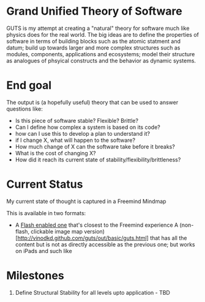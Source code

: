Grand Unified Theory of Software
================================

GUTS is my attempt at creating a "natural" theory for software much like physics does for the real world. The big ideas are to define the properties of software in terms of building blocks such as the atomic statment and datum; build up towards larger and more complex structures such as modules, components, applications and ecosystems; model their structure as analogues of phsyical constructs and the behavior as dynamic systems.

End goal
========

The output is (a hopefully useful) theory that can be used to answer questions like:


- Is this piece of software stable? Flexible? Brittle?
- Can I define how complex a system is based on its code?
- how can I use this to develop a plan to understand it?
- if I change X, what will happen to the software?
- How much change of X can the software take before it breaks?
- What is the cost of changing X?
- How did it reach its current state of stability/flexibility/brittleness?


Current Status
==============

My current state of thought is captured in a Freemind Mindmap

This is available in two formats:


- A [Flash enabled one](http://vinodkd.github.com/guts/out/full/guts.html) that's closest to the Freemind experience
A (non-flash, clickable image map version)[http://vinodkd.github.com/guts/out/basic/guts.html] that has all the content but is not as directly accessible as the previous one; but works on iPads and such like

Milestones
==========
1. Define Structural Stability for all levels upto application - TBD


